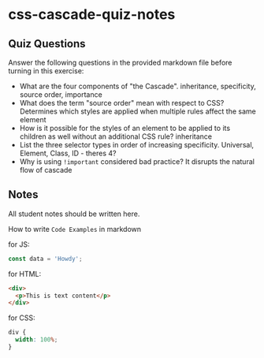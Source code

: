 # css-cascade-quiz-notes

## Quiz Questions

Answer the following questions in the provided markdown file before turning in this exercise:

- What are the four components of "the Cascade".
  inheritance, specificity, source order, importance
- What does the term "source order" mean with respect to CSS?
  Determines which styles are applied when multiple rules affect the same element
- How is it possible for the styles of an element to be applied to its children as well without an additional CSS rule?
  inheritance
- List the three selector types in order of increasing specificity.
  Universal, Element, Class, ID - theres 4?
- Why is using `!important` considered bad practice?
  It disrupts the natural flow of cascade

## Notes

All student notes should be written here.

How to write `Code Examples` in markdown

for JS:

```javascript
const data = 'Howdy';
```

for HTML:

```html
<div>
  <p>This is text content</p>
</div>
```

for CSS:

```css
div {
  width: 100%;
}
```
